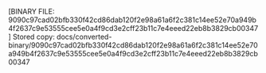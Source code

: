 [BINARY FILE: 9090c97cad02bfb330f42cd86dab120f2e98a61a6f2c381c14ee52e70a949b4f2637c9e53555cee5e0a4f9cd3e2cff23b11c7e4eeed22eb8b3829cb00347]
Stored copy: docs/converted-binary/9090c97cad02bfb330f42cd86dab120f2e98a61a6f2c381c14ee52e70a949b4f2637c9e53555cee5e0a4f9cd3e2cff23b11c7e4eeed22eb8b3829cb00347
